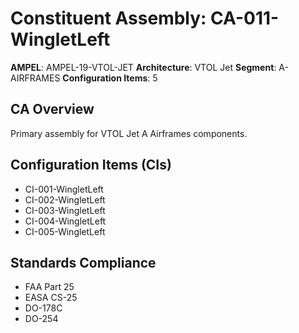 # Constituent Assembly: CA-011-WingletLeft

**AMPEL**: AMPEL-19-VTOL-JET
**Architecture**: VTOL Jet
**Segment**: A-AIRFRAMES
**Configuration Items**: 5

## CA Overview
Primary assembly for VTOL Jet A Airframes components.

## Configuration Items (CIs)
- CI-001-WingletLeft
- CI-002-WingletLeft
- CI-003-WingletLeft
- CI-004-WingletLeft
- CI-005-WingletLeft

## Standards Compliance
- FAA Part 25
- EASA CS-25
- DO-178C
- DO-254
